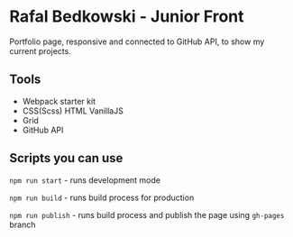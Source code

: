# Rafal Bedkowski - Junior Front

Portfolio page, responsive and connected to GitHub API, to show my current projects.

## Tools

- Webpack starter kit
- CSS(Scss) HTML VanillaJS
- Grid
- GitHub API

## Scripts you can use

`npm run start` - runs development mode

`npm run build` - runs build process for production

`npm run publish` - runs build process and publish the page using `gh-pages` branch

